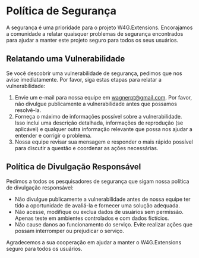 # Política de Segurança
A segurança é uma prioridade para o projeto W4G.Extensions. Encorajamos a comunidade a relatar quaisquer problemas de segurança encontrados para ajudar a manter este projeto seguro para todos os seus usuários.

## Relatando uma Vulnerabilidade
Se você descobrir uma vulnerabilidade de segurança, pedimos que nos avise imediatamente. Por favor, siga estas etapas para relatar a vulnerabilidade:
1. Envie um e-mail para nossa equipe em wagnerpt@gmail.com. Por favor, não divulgue publicamente a vulnerabilidade antes que possamos resolvê-la.
2. Forneça o máximo de informações possível sobre a vulnerabilidade. Isso inclui uma descrição detalhada, informações de reprodução (se aplicável) e qualquer outra informação relevante que possa nos ajudar a entender e corrigir o problema.
3. Nossa equipe revisar sua mensagem e responder o mais rápido possível para discutir a questão e coordenar as ações necessárias.

## Política de Divulgação Responsável
Pedimos a todos os pesquisadores de segurança que sigam nossa política de divulgação responsável:
- Não divulgue publicamente a vulnerabilidade antes de nossa equipe ter tido a oportunidade de avaliá-la e fornecer uma solução adequada.
- Não acesse, modifique ou exclua dados de usuários sem permissão. Apenas teste em ambientes controlados e com dados fictícios.
- Não cause danos ao funcionamento do serviço. Evite realizar ações que possam interromper ou prejudicar o serviço.

Agradecemos a sua cooperação em ajudar a manter o W4G.Extensions seguro para todos os usuários.
